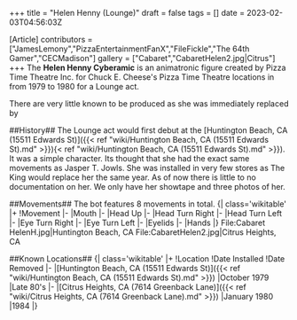 +++
title = "Helen Henny (Lounge)"
draft = false
tags = []
date = 2023-02-03T04:56:03Z

[Article]
contributors = ["JamesLemony","PizzaEntertainmentFanX","FileFickle","The 64th Gamer","CECMadison"]
gallery = ["Cabaret","CabaretHelen2.jpg|Citrus"]
+++
The **Helen Henny Cyberamic** is an animatronic figure created by Pizza Time Theatre Inc. for Chuck E. Cheese's Pizza Time Theatre locations in from 1979 to 1980 for a Lounge act.

There are very little known to be produced as she was immediately replaced by  


##History##
The Lounge act would first debut at the [Huntington Beach, CA (15511 Edwards St)]({{< ref "wiki/Huntington Beach, CA (15511 Edwards St).md" >}}){< ref "wiki/Huntington Beach, CA (15511 Edwards St).md" >}}). It was a simple character. Its thought that she had the exact same movements as Jasper T. Jowls. She was installed in very few stores as The King would replace her the same year. As of now there is little to no documentation on her. We only have her showtape and three photos of her. 

##Movements##
The bot features 8 movements in total.
{| class='wikitable'
|+
!Movement
|-
|Mouth
|-
|Head Up
|-
|Head Turn Right 
|-
|Head Turn Left
|-
|Eye Turn Right
|-
|Eye Turn Left
|-
|Eyelids
|-
|Hands
|}
<gallery>
File:Cabaret HelenH.jpg|Huntington Beach, CA
File:CabaretHelen2.jpg|Citrus Heights, CA
</gallery>

##Known Locations##
{| class='wikitable'
|+
!Location
!Date Installed
!Date Removed
|-
|[Huntington Beach, CA (15511 Edwards St)]({{< ref "wiki/Huntington Beach, CA (15511 Edwards St).md" >}})
|October 1979
|Late 80's
|-
|[Citrus Heights, CA (7614 Greenback Lane)]({{< ref "wiki/Citrus Heights, CA (7614 Greenback Lane).md" >}})
|January 1980
|1984
|}